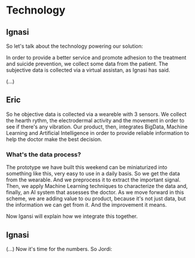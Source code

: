 # Technology
## Ignasi
So let's talk about the technology powering our solution:

In order to provide a better service and promote adhesion to the treatment and suicide prevention, we collect some data from the patient. The subjective data is collected via a virtual assistan, as Ignasi has said.

(...)

## Eric

So he objective data is collected via a weareble with 3 sensors.
We collect the hearth rythm, the electrodermal activity and the movement in order to see if there's any vibration.
Our product, then, integrates BigData, Machine Learning and Artificial Intelligence in order to provide reliable information to help the doctor make the best decision.

### What's the data process?
The prototype we have built this weekend can be miniaturized into something like this, very easy to use in a daily basis. So we get the data from the wearable. And we preprocess it to extract the important signal. Then, we apply Machine Learning techniques to characterize the data and, finally, an AI system that assesses the doctor. As we move forward in this scheme, we are adding value to ou product, because it's not just data, but the information we can get from it. And the improvement it means.

Now Igansi will explain how we integrate this together.

## Ignasi

(...)
Now it's time for the numbers. So Jordi:
